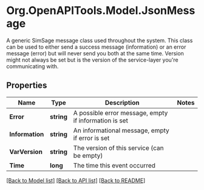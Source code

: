# Org.OpenAPITools.Model.JsonMessage
A generic SimSage message class used throughout the system.  This class can be used to either send a success message (information) or an error message (error) but will never send you both at the same time.  Version might not always be set but is the version of the service-layer you're communicating with.

## Properties

Name | Type | Description | Notes
------------ | ------------- | ------------- | -------------
**Error** | **string** | A possible error message, empty if information is set | 
**Information** | **string** | An informational message, empty if error is set | 
**VarVersion** | **string** | The version of this service (can be empty) | 
**Time** | **long** | The time this event occurred | 

[[Back to Model list]](../README.md#documentation-for-models) [[Back to API list]](../README.md#documentation-for-api-endpoints) [[Back to README]](../README.md)

